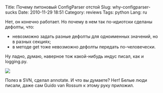 Title: Почему питоновый ConfigParser отстой
Slug: why-configparser-sucks
Date: 2010-11-29 18:51
Category: reviews
Tags: python
Lang: ru

Нет, он конечно работает. Но почему в нем так по-идиотски сделаны дефолты,
что:

* невозможно задать разные дефолты для одноименных значений, но в разных
секциях;
* в методе get тоже невозможно дефолты передать по-человечески.

Ну ладно, думаю, наверное тож какой-нибудь индус писал, как и logging.py.

![](http://farm1.static.flickr.com/90/275450585_2c5cc73085_o.jpg)

Полез в SVN, сделал annotate. И что вы думаете? Нет! Белые люди писали, даже
сам Guido van Rossum к этому руку приложил.
